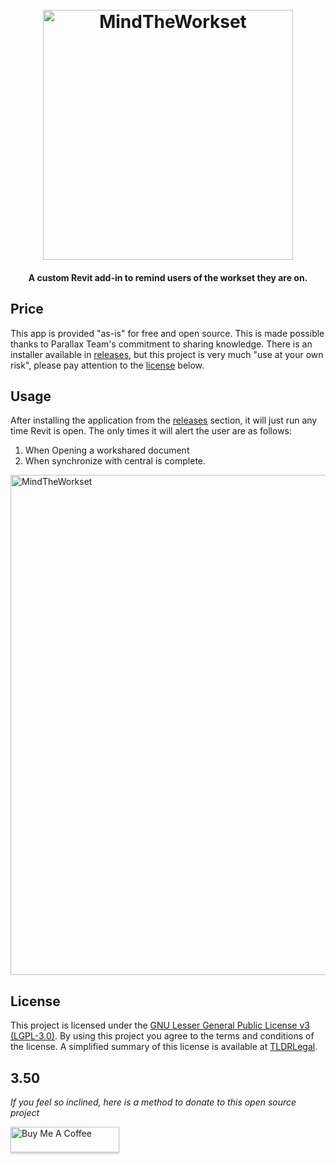 <h1 align="center">
  <br>
  <img src="https://github.com/johnpierson/MindTheWorkset/blob/master/_resources/mtw.jpg" alt="MindTheWorkset" width="400">

</h1>
<h4 align="center">A custom Revit add-in to remind users of the workset they are on.</h4>

## Price
This app is provided "as-is" for free and open source. This is made possible thanks to Parallax Team's commitment to sharing knowledge. There is an installer available in [releases](https://github.com/johnpierson/MindTheWorkset/releases), but this project is very much "use at your own risk", please pay attention to the [license](#license) below.

## Usage
After installing the application from the [releases](https://github.com/johnpierson/MindTheWorkset/releases) section, it will just run any time Revit is open. The only times it will alert the user are as follows:
1. When Opening a workshared document
2. When synchronize with central is complete.

<img src="https://github.com/johnpierson/MindTheWorkset/blob/master/_resources/mtwusage.gif" alt="MindTheWorkset" width="800">

## License
This project is licensed under the [GNU Lesser General Public License v3 (LGPL-3.0)](https://github.com/johnpierson/MindTheWorkset/blob/master/LICENSE). By using this project you agree to the terms and conditions of the license. A simplified summary of this license is available at [TLDRLegal](https://tldrlegal.com/license/gnu-lesser-general-public-license-v3-(lgpl-3)).

## 3.50

_If you feel so inclined, here is a method to donate to this open source project_

<a href="https://www.buymeacoffee.com/j0hnp" target="_blank"><img src="https://www.buymeacoffee.com/assets/img/custom_images/orange_img.png" alt="Buy Me A Coffee" style="height: 41px !important;width: 174px !important;box-shadow: 0px 3px 2px 0px rgba(190, 190, 190, 0.5) !important;-webkit-box-shadow: 0px 3px 2px 0px rgba(190, 190, 190, 0.5) !important;" ></a>
